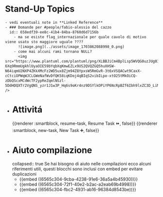 # Stand-Up Topics
	- vedi eventuali note in **Linked Reference**
	- ### Domande per #people/fabio-alessio del cazzo
	  id:: 658edf39-ee8c-41b4-84ba-8760d6d7156b
		- ma se esiste flag_internazionale per quale cavolo di motivo viene usato sto maggiore uguale ????
		  ![image.png](../assets/image_1703862088998_0.png)
		- come mai alcuni rami tornano NULL?
		  <img src="https://www.plantuml.com/plantuml/png/XLBBJiCm4BplLsp5WVQG0uzJUg0IwW6fubB1tN8sZOKVaUq2uO_WD_WnxDYfcZGIDyipEpCxDcwSPzOVbOHhzoPqoonJ-6Xq9RmmUgkhlUyaOIE59bYqbXqKmwEZLx9US2QVQZGQ5huXHSW-N64iqmU2NXP4ZKkXMcFz2WD5ux8Zjm94Z8YpxsW5RmGvR-3t6xVSQACwt9CaxX-cCtciOPWqWJCLGWeNafWvDfQK58iqKDoj4qBIqS2vibILpo-xtO25tMkOiCQ-zDbQScxMCdWcTF2ypReZqmlNSzl-5DdHDQXTr2VgQNS_yzr1J1w3P_Hq6s9oKr4nz9DSYlkOPiYP6NcRpBZf6Ibh9lxZC3D_LiMuXq7ur01WgTbNU6GcQGtfFYpSmYQSuw_z0m00" />
- # Attivitá
  {{renderer :smartblock, resume-task, Resume Task ⏩️, false}} {{renderer :smartblock, new-task, New Task ➕, false}}
- # Aiuto compilazione
  collapsed:: true
  Se hai bisogno di aiuto nelle compilazioni ecco alcuni riferimenti utili, questi blocchi sono inclusi con embed per evitare duplicazioni
	- {{embed ((6565c304-9cba-4238-91e6-36a5a4b45930))}}
	- {{embed ((6565c304-72f1-40e2-b2ac-a2eab69b4998))}}
	- {{embed ((6565c304-fbc2-4931-ab16-96384d8543be))}}
